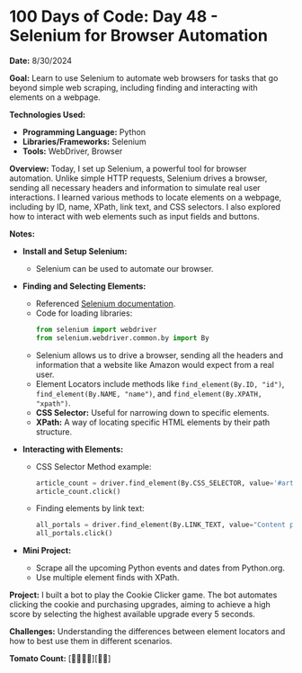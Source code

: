 # 100 Days of Code: Day 48 - Selenium for Browser Automation

**Date:** 8/30/2024

**Goal:** Learn to use Selenium to automate web browsers for tasks that go beyond simple web scraping, including finding and interacting with elements on a webpage.

**Technologies Used:** 
- **Programming Language:** Python
- **Libraries/Frameworks:** Selenium
- **Tools:** WebDriver, Browser

**Overview:** 
Today, I set up Selenium, a powerful tool for browser automation. Unlike simple HTTP requests, Selenium drives a browser, sending all necessary headers and information to simulate real user interactions. I learned various methods to locate elements on a webpage, including by ID, name, XPath, link text, and CSS selectors. I also explored how to interact with web elements such as input fields and buttons.

**Notes:**
- **Install and Setup Selenium:** 
  - Selenium can be used to automate our browser.
  
- **Finding and Selecting Elements:**
  - Referenced [Selenium documentation](https://selenium-python.readthedocs.io/).
  - Code for loading libraries:
    ```python
    from selenium import webdriver
    from selenium.webdriver.common.by import By
    ```
  - Selenium allows us to drive a browser, sending all the headers and information that a website like Amazon would expect from a real user.
  - Element Locators include methods like `find_element(By.ID, "id")`, `find_element(By.NAME, "name")`, and `find_element(By.XPATH, "xpath")`.
  - **CSS Selector:** Useful for narrowing down to specific elements.
  - **XPath:** A way of locating specific HTML elements by their path structure.

- **Interacting with Elements:**
  - CSS Selector Method example:
    ```python
    article_count = driver.find_element(By.CSS_SELECTOR, value='#articlecount a').text
    article_count.click()
    ```
  - Finding elements by link text:
    ```python
    all_portals = driver.find_element(By.LINK_TEXT, value="Content portals")
    all_portals.click()
    ```

- **Mini Project:** 
  - Scrape all the upcoming Python events and dates from Python.org.
  - Use multiple element finds with XPath.

**Project:** 
I built a bot to play the Cookie Clicker game. The bot automates clicking the cookie and purchasing upgrades, aiming to achieve a high score by selecting the highest available upgrade every 5 seconds.

**Challenges:** Understanding the differences between element locators and how to best use them in different scenarios. 

**Tomato Count:** [🍅🍅🍅🍅][🍅🍅]
